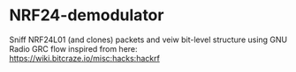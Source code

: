 # NRF24-demodulator
Sniff NRF24L01 (and clones) packets and veiw bit-level structure using GNU Radio
GRC flow inspired from here: https://wiki.bitcraze.io/misc:hacks:hackrf
